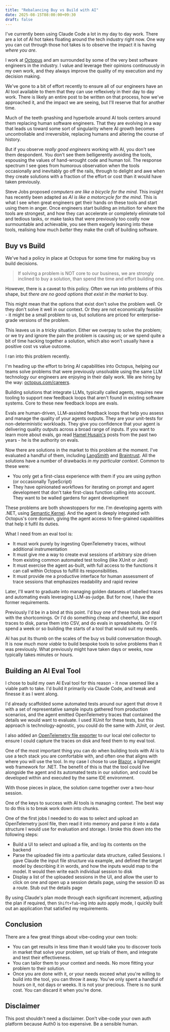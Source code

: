```yaml
---
title: "Rebalancing Buy vs Build with AI"
date: 2025-08-15T08:00:00+09:30
draft: false
---
```


I've currently been using Claude Code a lot in my day to day work. There are a lot of AI hot takes floating around the tech industry right now. One way you can cut through those hot takes is to observe the impact it is having _where you are_.

I work at [Octopus](https://octopus.com/) and am surrounded by some of the very best software engineers in the industry. I value and leverage their opinions continuously in my own work, and they always improve the quality of my execution and my decision making.

We've gone to a bit of effort recently to ensure all of our engineers have an AI tool available to them that they can use reflexively in their day to day work. There is likely an entire post to be written on that process, how we've approached it, and the impact we are seeing, but I'll reserve that for another time.

Much of the teeth gnashing and hyperbole around AI tools centers around them replacing human software engineers. That they are evolving in a way that leads us toward some sort of singularity where AI growth becomes uncontrollable and irreversible, replacing humans and altering the course of history.

But if you observe _really good engineers_ working with AI, you don't see them despondent. You don't see them belligerently avoiding the tools, espousing the values of hand-wrought code and human toil. The response spectrum I see goes from humorous observation when the tools occasionally and inevitably go off the rails, through to delight and awe when they create solutions with a fraction of the effort or cost than it would have taken previously.

Steve Jobs proposed _computers are like a bicycle for the mind_. This insight has recently been adapted as _AI is like a motorcycle for the mind_. This is what I see when great engineers get their hands on these tools and start using them in anger. Once engineers start building an intuition for where the tools are strongest, and how they can accelerate or completely eliminate toil and tedious tasks, or make tasks that were previously too costly now surmountable and achievable, you see them eagerly leaning into these tools, realising how much _better_ they make the craft of building software.

## Buy vs Build

We've had a policy in place at Octopus for some time for making buy vs build decisions. 

> If solving a problem is NOT core to our business, we are strongly inclined to buy a solution, than spend the time and effort building one.

However, there is a caveat to this policy. Often we run into problems of this shape, but _there are no good options that exist in the market_ to buy.

This might mean that the options that exist don't solve the problem well. Or they don't solve it well in our context. Or they are not economically feasible - it might be a small problem to us, but solutions are priced for enterprise-grade versions of the problem.

This leaves us in a tricky situation. Either we overpay to solve the problem; or we try and ignore the pain the problem is causing us; or we spend quite a bit of time hacking together a solution, which also won't usually have a positive cost vs value outcome.

I ran into this problem recently.

I'm heading up the effort to bring AI capabilities into Octopus, helping our teams solve problems that were previously unsolvable using the same LLM technology our engineers are enjoying in their daily work. We are hiring by the way: [octopus.com/careers](octopus.com/careers).

Building solutions that integrate LLMs, typically called agents, requires new tooling to support new feedback loops that aren't found in existing software systems. Core to these new feedback loops are evals. 

Evals are human-driven, LLM-assisted feedback loops that help you assess and manage the quality of your agents outputs. They are your unit-tests for non-deterministic workloads. They give you confidence that your agent is delivering quality outputs across a broad range of inputs. If you want to learn more about evals, go read [Hamel Husain's](https://hamel.dev/) posts from the past two years - he is the authority on evals.

Now there are solutions in the market to this problem at the moment. I've evaluated a handful of them, including [LangSmith](https://www.langchain.com/langsmith) and [Braintrust](https://www.braintrust.dev/). All the solutions have a number of drawbacks _in my particular context_. Common to these were:
- You only get a first-class experience with them if you are using python (or occasionally TypeScript)
- They have opinionated workflows for iterating on prompt and agent development that don't take first-class function calling into account. They want to be walled gardens for agent development

These problems are both showstoppers for me. I'm developing agents with .NET, using [Semantic Kernel](https://github.com/microsoft/semantic-kernel). And the agent is deeply integrated with Octopus's core domain, giving the agent access to fine-grained capabilities that help it fulfil its duties.

What I need from an eval tool is:
- It must work purely by ingesting OpenTelemetry traces, without additional instrumentation
- It must give me a way to create eval sessions of arbitrary size driven from existing common automated test tooling (like XUnit or Jest)
- It must exercise the agent as-built, with full access to the functions it can call within Octopus to fulfill its responsibilities. 
- It must provide me a productive interface for human assessment of trace sessions that emphasizes readability and rapid review

Later, I'll want to graduate into managing golden datasets of labelled traces and automating evals leveraging LLM-as-judge. But for now, I have the former requirements.

Previously I'd be in a bind at this point. I'd buy one of these tools and deal with the shortcomings. Or I'd do something cheap and cheerful, like export traces to disk, parse them into CSV, and do evals in spreadsheets. Or I'd spend a week or so building the starts of a tool that would suit my needs.

AI has put its thumb on the scales of the buy vs build conversation though. It is now _much more viable_ to build bespoke tools to solve problems than it was previously. What previously might have taken days or weeks, now typically takes minutes or hours.

## Building an AI Eval Tool

I chose to build my own AI Eval tool for this reason - it now seemed like a viable path to take. I'd build it primarily via Claude Code, and tweak and finesse it as I went along.

I'd already scaffolded some automated tests around our agent that drove it with a set of representative sample inputs gathered from production scenarios, and the agent emitted OpenTelemetry traces that contained the details we would want to evaluate. I used XUnit for these tests, but this approach is technology-agnostic, you could do the same with JUnit, or Jest.

I also added an [OpenTelemetry file exporter](https://github.com/open-telemetry/opentelemetry-collector-contrib/tree/main/exporter/fileexporter) to our local otel collector to ensure I could capture the traces on disk and feed them to my eval tool.

One of the most important thing you can do when building tools with AI is to use a tech stack you are comfortable with, and often one that aligns with where you will use the tool. In my case I chose to use [Blazor](https://dotnet.microsoft.com/en-us/apps/aspnet/web-apps/blazor), a lightweight web framework for .NET. The benefit of this is that the tool could live alongside the agent and its automated tests in our solution, and could be developed within and executed by the same IDE environment.

With those pieces in place, the solution came together over a two-hour session. 

One of the keys to success with AI tools is managing context. The best way to do this is to break work down into chunks. 

One of the first jobs I needed to do was to select and upload an OpenTelemetry jsonl file, then read it into memory and parse it into a data structure I would use for evaluation and storage. I broke this down into the following steps:
- Build a UI to select and upload a file, and log its contents on the backend
- Parse the uploaded file into a particular data structure, called Sessions. I gave Claude the input file structure via example, and defined the target model by describing it in words, and how the inputs would map to the model. It would then write each individual session to disk
- Display a list of the uploaded sessions in the UI, and allow the user to click on one and open up a session details page, using the session ID as a route. Stub out the details page

By using Claude's plan mode through each significant increment, adjusting the plan if required, then `Shift+Tab`-ing into auto apply mode, I quickly built out an application that satisfied my requirements.

## Conclusion 

There are a few great things about vibe-coding your own tools:

- You can get results in less time than it would take you to discover tools in market that solve your problem, set up trials of them, and integrate and test their effectiveness.
- You can tailor them to your context and needs. No more fitting your problem to their solution.
- Once you are done with it, or your needs exceed what you're willing to build into the tool, you can throw it away. You've only spent a handful of hours on it, not days or weeks. It is not your precious. There is no sunk cost. You can discard it when you're done.

## Disclaimer

This post shouldn't need a disclaimer. Don't vibe-code your own auth platform because Auth0 is too expensive. Be a sensible human.